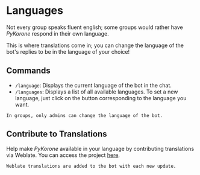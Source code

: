 # Languages

Not every group speaks fluent english; some groups would rather have _PyKorone_ respond in their own language.

This is where translations come in; you can change the language of the bot's replies to be in the language of your choice!

## Commands

- `/language`: Displays the current language of the bot in the chat.
- `/languages`: Displays a list of all available languages. To set a new language, just click on the button corresponding to the language you want.

```{warning}
In groups, only admins can change the language of the bot.
```

## Contribute to Translations

Help make _PyKorone_ available in your language by contributing translations via Weblate. You can access the project [here](https://weblate.amanoteam.com/projects/korone/korone/).

```{note}
Weblate translations are added to the bot with each new update.
```
